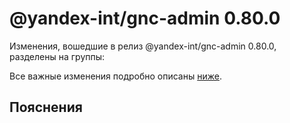 # @yandex-int/gnc-admin 0.80.0

<!-- ЧЕЛОВЕЧЕСКОЕ ВСТУПЛЕНИЕ -->

Изменения, вошедшие в релиз @yandex-int/gnc-admin 0.80.0, разделены на группы:

Все важные изменения подробно описаны [ниже](#Пояснения).

## Пояснения

